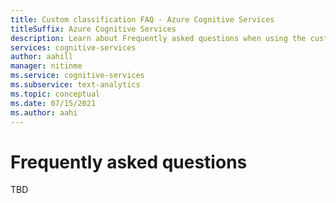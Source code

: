 ```yaml
---
title: Custom classification FAQ - Azure Cognitive Services
titleSuffix: Azure Cognitive Services
description: Learn about Frequently asked questions when using the custom text classification API.
services: cognitive-services
author: aahill
manager: nitinme
ms.service: cognitive-services
ms.subservice: text-analytics
ms.topic: conceptual
ms.date: 07/15/2021
ms.author: aahi
---
```



# Frequently asked questions

TBD